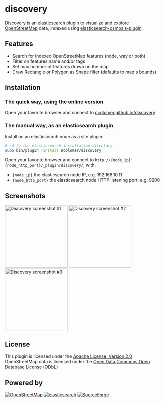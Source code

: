 # discovery

Discovery is an [elasticsearch](http://www.elasticsearch.org) plugin to visualize and explore [OpenStreetMap](http://www.openstreetmap.org) 
data, indexed using [elasticsearch-osmosis-plugin](https://github.com/ncolomer/elasticsearch-osmosis-plugin).

## Features

* Search for indexed OpenStreetMap features (node, way or both)
* Filter on features name and/or tags
* Set max number of features drawn on the map
* Draw Rectangle or Polygon as Shape filter (defaults to map's bounds)

## Installation

### The quick way, using the online version

Open your favorite browser and connect to [ncolomer.github.io/discovery](http://ncolomer.github.io/discovery)

### The manual way, as an elasticsearch plugin

Install on an elasticsearch node as a site plugin: 

```bash
# cd to the elasticsearch installation directory
sudo bin/plugin -install ncolomer/discovery
```

Open your favorite browser and connect to `http://{node_ip}:{node_http_port}/_plugin/discovery/`, with:

* `{node_ip}` the elasticsearch node IP, e.g. 192.168.10.11
* `{node_http_port}` the elasticsearch node HTTP listening port, e.g. 9200 

## Screenshots

[<img src="https://raw.github.com/ncolomer/elasticsearch-osmosis-plugin/master/assets/discovery1.png" alt="Discovery screenshot #1" width="200" />](https://raw.github.com/ncolomer/elasticsearch-osmosis-plugin/master/assets/discovery1.png)
[<img src="https://raw.github.com/ncolomer/elasticsearch-osmosis-plugin/master/assets/discovery2.png" alt="Discovery screenshot #2" width="200" />](https://raw.github.com/ncolomer/elasticsearch-osmosis-plugin/master/assets/discovery2.png)
[<img src="https://raw.github.com/ncolomer/elasticsearch-osmosis-plugin/master/assets/discovery3.png" alt="Discovery screenshot #3" width="200" />](https://raw.github.com/ncolomer/elasticsearch-osmosis-plugin/master/assets/discovery3.png)

## License

This plugin is licensed under the [Apache License, Version 2.0](http://www.apache.org/licenses/LICENSE-2.0)  
OpenStreetMap data is licensed under the [Open Data Commons Open Database License](http://opendatacommons.org/licenses/odbl/1.0/) (ODbL)

## Powered by

[![OpenStreetMap](https://raw.github.com/ncolomer/elasticsearch-osmosis-plugin/master/assets/openstreetmap.png)](http://www.openstreetmap.org)
[![elasticsearch](https://raw.github.com/ncolomer/elasticsearch-osmosis-plugin/master/assets/elasticsearch.png)](http://www.elasticsearch.org)
[![SourceForge](https://raw.github.com/ncolomer/elasticsearch-osmosis-plugin/master/assets/sourceforge.png)](http://www.sourceforge.net)
